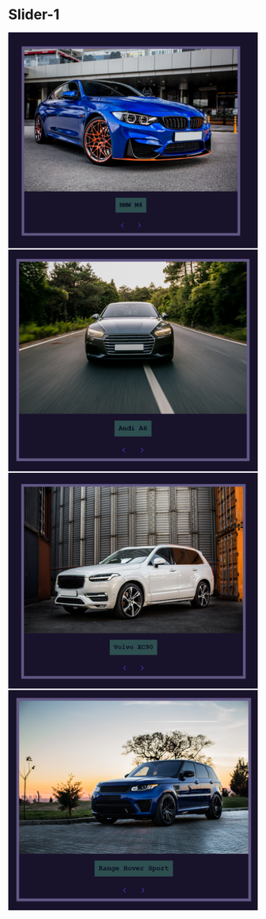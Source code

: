 # Slider-1
![image](https://github.com/OmidAliHeidari/Slider-1/blob/main/IMG/readme%20(2).png)
![image](https://github.com/OmidAliHeidari/Slider-1/blob/main/IMG/readme%20(3).png)
![image](https://github.com/OmidAliHeidari/Slider-1/blob/main/IMG/readme%20(4).png)
![image](https://github.com/OmidAliHeidari/Slider-1/blob/main/IMG/readme%20(1).png)
